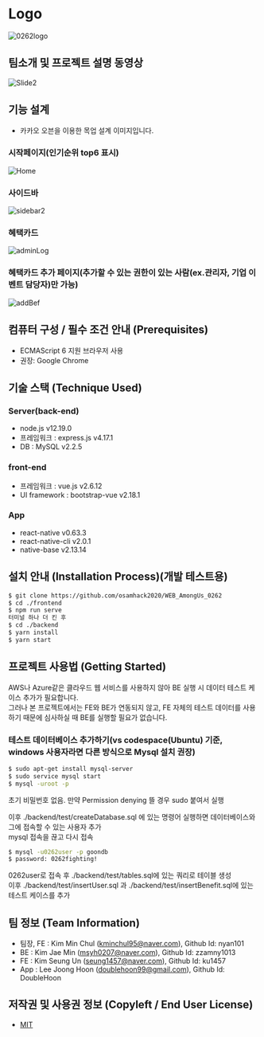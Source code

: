 # Logo
![0262logo](https://user-images.githubusercontent.com/43535460/97553875-548d8f00-1a19-11eb-9752-ee46de197f91.PNG)

## 팀소개 및 프로젝트 설명 동영상
![Slide2](https://user-images.githubusercontent.com/43535460/97554274-de3d5c80-1a19-11eb-9774-73771b4b75de.jpg)

## 기능 설계
 -  카카오 오븐을 이용한 목업 설계 이미지입니다.
### 시작페이지(인기순위 top6 표시)
![Home](https://user-images.githubusercontent.com/72017937/97103865-aae58f80-16f2-11eb-9d52-98424e06ece6.JPG)
### 사이드바
![sidebar2](https://user-images.githubusercontent.com/72017937/97103869-ade08000-16f2-11eb-90ad-fe010f827deb.JPG)
### 혜택카드
![adminLog](https://user-images.githubusercontent.com/72017937/97103877-b769e800-16f2-11eb-8bdb-f5870b0495a0.JPG)
### 혜택카드 추가 페이지(추가할 수 있는 권한이 있는 사람(ex.관리자, 기업 이벤트 담당자)만 가능)
![addBef](https://user-images.githubusercontent.com/72017937/97103879-b89b1500-16f2-11eb-99ec-71841219a72e.JPG)

## 컴퓨터 구성 / 필수 조건 안내 (Prerequisites)
* ECMAScript 6 지원 브라우저 사용
* 권장: Google Chrome

## 기술 스택 (Technique Used) 
### Server(back-end)
 - node.js v12.19.0
 - 프레임워크 : express.js v4.17.1
 - DB : MySQL v2.2.5
 
### front-end
 - 프레임워크 : vue.js v2.6.12
 - UI framework : bootstrap-vue v2.18.1

### App
 - react-native v0.63.3
 - react-native-cli v2.0.1
 - native-base v2.13.14

## 설치 안내 (Installation Process)(개발 테스트용)
```bash
$ git clone https://github.com/osamhack2020/WEB_AmongUs_0262
$ cd ./frontend
$ npm run serve
터미널 하나 더 킨 후
$ cd ./backend
$ yarn install
$ yarn start
```

## 프로젝트 사용법 (Getting Started)
AWS나 Azure같은 클라우드 웹 서비스를 사용하지 않아 BE 실행 시 데이터 테스트 케이스 추가가 필요합니다.  
그러나 본 프로젝트에서는 FE와 BE가 연동되지 않고, FE 자체의 테스트 데이터를 사용하기 때문에 심사하실 때 BE를 실행할 필요가 없습니다.  

### 테스트 데이터베이스 추가하기(vs codespace(Ubuntu) 기준, windows 사용자라면 다른 방식으로 Mysql 설치 권장)
```bash
$ sudo apt-get install mysql-server
$ sudo service mysql start
$ mysql -uroot -p
```
초기 비밀번호 없음. 만약 Permission denying 뜰 경우 sudo 붙여서 실행  

이후 ./backend/test/createDatabase.sql 에 있는 명령어 실행하면 데이터베이스와 그에 접속할 수 있는 사용자 추가  
mysql 접속을 끊고 다시 접속  
```bash
$ mysql -u0262user -p goondb
$ password: 0262fighting!
```
0262user로 접속 후 ./backend/test/tables.sql에 있는 쿼리로 테이블 생성  
이후 ./backend/test/insertUser.sql 과 ./backend/test/insertBenefit.sql에 있는 테스트 케이스를 추가  

 
## 팀 정보 (Team Information)
- 팀장, FE : Kim Min Chul (kminchul95@naver.com), Github Id: nyan101
- BE : Kim Jae Min (msyh0207@naver.com), Github Id: zzamny1013
- FE : Kim Seung Un (seung1457@naver.com), Github Id: ku1457
- App : Lee Joong Hoon (doublehoon99@gmail.com), Github Id: DoubleHoon

## 저작권 및 사용권 정보 (Copyleft / End User License)
 * [MIT](https://github.com/osamhack2020/WEB_AmongUs_0262/blob/master/license.md)
